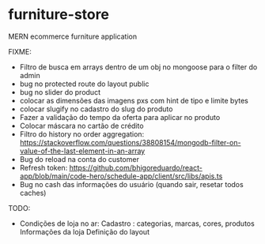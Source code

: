 # furniture-store
MERN ecommerce furniture application

FIXME:
  - Filtro de busca em arrays dentro de um obj no mongoose para o filter do admin
  - bug no protected route do layout public
  - bug no slider do product
  - colocar as dimensões das imagens pxs com hint de tipo e limite bytes
  - colocar slugify no cadastro do slug do produto
  - Fazer a validação do tempo da oferta para aplicar no produto
  - Colocar máscara no cartão de crédito
  - Filtro do history no order aggregation: https://stackoverflow.com/questions/38808154/mongodb-filter-on-value-of-the-last-element-in-an-array
  - Bug do reload na conta do customer
  - Refresh token: https://github.com/bhigoreduardo/react-app/blob/main/code-hero/schedule-app/client/src/libs/apis.ts
  - Bug no cash das informações do usuário (quando sair, resetar todos caches)

TODO:
  - Condições de loja no ar:
    Cadastro : categorias, marcas, cores, produtos
    Informações da loja
    Definição do layout